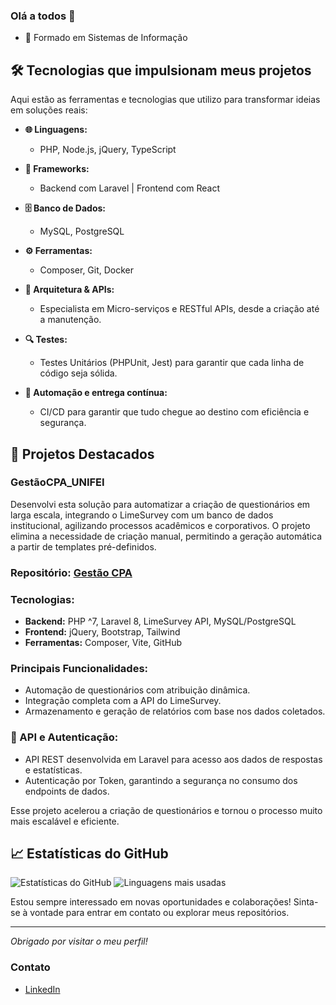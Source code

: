 ### Olá a todos 👋

- 📝 Formado em Sistemas de Informação

## 🛠️ Tecnologias que impulsionam meus projetos
Aqui estão as ferramentas e tecnologias que utilizo para transformar ideias em soluções reais:

- **🌐 Linguagens:**
  - PHP, Node.js, jQuery, TypeScript

- **🚀 Frameworks:**
  - Backend com Laravel | Frontend com React

- **🗄️ Banco de Dados:**
  - MySQL, PostgreSQL

- **⚙️ Ferramentas:**
  - Composer, Git, Docker

- **🧩 Arquitetura & APIs:**
  - Especialista em Micro-serviços e RESTful APIs, desde a criação até a manutenção.

- **🔍 Testes:**
  - Testes Unitários (PHPUnit, Jest) para garantir que cada linha de código seja sólida.

- **🔄 Automação e entrega contínua:**
  - CI/CD para garantir que tudo chegue ao destino com eficiência e segurança.
 

## 🚀 Projetos Destacados
### GestãoCPA_UNIFEI
Desenvolvi esta solução para automatizar a criação de questionários em larga escala, integrando o LimeSurvey com um banco de dados institucional, agilizando processos acadêmicos e corporativos. O projeto elimina a necessidade de criação manual, permitindo a geração automática a partir de templates pré-definidos.
### Repositório: [Gestão CPA](https://gestaocpa.unifei.edu.br/)
### Tecnologias:
- **Backend:** PHP ^7, Laravel 8, LimeSurvey API, MySQL/PostgreSQL
- **Frontend:** jQuery, Bootstrap, Tailwind
- **Ferramentas:** Composer, Vite, GitHub

### Principais Funcionalidades:
- Automação de questionários com atribuição dinâmica.
- Integração completa com a API do LimeSurvey.
- Armazenamento e geração de relatórios com base nos dados coletados.

### 🔐 API e Autenticação:
 - API REST desenvolvida em Laravel para acesso aos dados de respostas e estatísticas.
 - Autenticação por Token, garantindo a segurança no consumo dos endpoints de dados.

Esse projeto acelerou a criação de questionários e tornou o processo muito mais escalável e eficiente.


## 📈 Estatísticas do GitHub
![Estatísticas do GitHub](https://github-readme-stats.vercel.app/api?username=tulioalvesss&show_icons=true&theme=radical)
![Linguagens mais usadas](https://github-readme-stats.vercel.app/api/top-langs/?username=tulioalvesss&layout=compact&theme=radical)

Estou sempre interessado em novas oportunidades e colaborações! Sinta-se à vontade para entrar em contato ou explorar meus repositórios.

---

_Obrigado por visitar o meu perfil!_

### Contato
- [LinkedIn](https://br.linkedin.com/in/tulio-caio-freire-alves-896544206)
